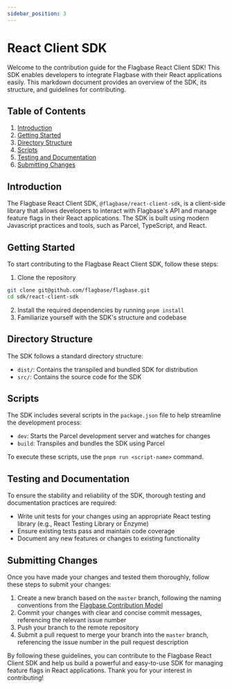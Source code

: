 ```yaml
---
sidebar_position: 3
---
```


# React Client SDK

Welcome to the contribution guide for the Flagbase React Client SDK! This SDK enables developers to integrate Flagbase with their React applications easily. This markdown document provides an overview of the SDK, its structure, and guidelines for contributing.

## Table of Contents

1. [Introduction](#introduction)
2. [Getting Started](#getting-started)
3. [Directory Structure](#directory-structure)
4. [Scripts](#scripts)
5. [Testing and Documentation](#testing-and-documentation)
6. [Submitting Changes](#submitting-changes)

## Introduction

The Flagbase React Client SDK, `@flagbase/react-client-sdk`, is a client-side library that allows developers to interact with Flagbase's API and manage feature flags in their React applications. The SDK is built using modern Javascript practices and tools, such as Parcel, TypeScript, and React.

## Getting Started

To start contributing to the Flagbase React Client SDK, follow these steps:

1. Clone the repository
```sh
git clone git@github.com/flagbase/flagbase.git
cd sdk/react-client-sdk
```
2. Install the required dependencies by running `pnpm install`
3. Familiarize yourself with the SDK's structure and codebase

## Directory Structure

The SDK follows a standard directory structure:

- `dist/`: Contains the transpiled and bundled SDK for distribution
- `src/`: Contains the source code for the SDK

## Scripts

The SDK includes several scripts in the `package.json` file to help streamline the development process:

- `dev`: Starts the Parcel development server and watches for changes
- `build`: Transpiles and bundles the SDK using Parcel

To execute these scripts, use the `pnpm run <script-name>` command.

## Testing and Documentation

To ensure the stability and reliability of the SDK, thorough testing and documentation practices are required:

- Write unit tests for your changes using an appropriate React testing library (e.g., React Testing Library or Enzyme)
- Ensure existing tests pass and maintain code coverage
- Document any new features or changes to existing functionality

## Submitting Changes

Once you have made your changes and tested them thoroughly, follow these steps to submit your changes:

1. Create a new branch based on the `master` branch, following the naming conventions from the [Flagbase Contribution Model](https://flagbase.com/dev/intro/workflow)
2. Commit your changes with clear and concise commit messages, referencing the relevant issue number
3. Push your branch to the remote repository
4. Submit a pull request to merge your branch into the `master` branch, referencing the issue number in the pull request description

By following these guidelines, you can contribute to the Flagbase React Client SDK and help us build a powerful and easy-to-use SDK for managing feature flags in React applications. Thank you for your interest in contributing!